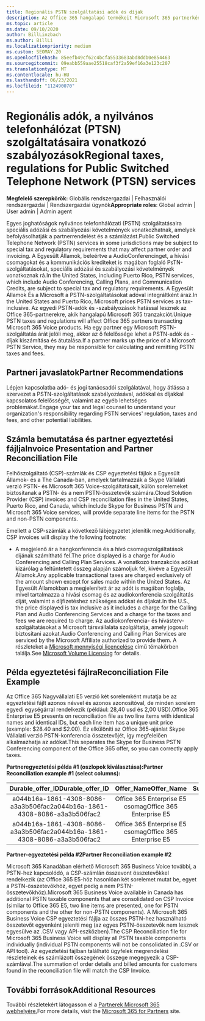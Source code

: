 ```yaml
---
title: Regionális PSTN szolgáltatási adók és díjak
description: Az Office 365 hangalapú termékeit Microsoft 365 partnerként regionális adókra, díjakra vagy a PSTN-szolgáltatásokra vonatkozó szabályozási követelmények vonatkozhatnak Önre.
ms.topic: article
ms.date: 09/10/2020
author: BillLinzbach
ms.author: BillLi
ms.localizationpriority: medium
ms.custom: SEOMAY.20
ms.openlocfilehash: 85eefb49cf62c4bcfa5533683abd8ddb0e854463
ms.sourcegitcommit: 09eabb559aae25518caf3f2a59ef16a3e123c207
ms.translationtype: MT
ms.contentlocale: hu-HU
ms.lasthandoff: 06/23/2021
ms.locfileid: "112490070"
---
```

# <a name="regional-taxes-regulations-for-public-switched-telephone-network-ptsn-services"></a><span data-ttu-id="064df-103">Regionális adók, a nyilvános telefonhálózat (PTSN) szolgáltatásaira vonatkozó szabályozások</span><span class="sxs-lookup"><span data-stu-id="064df-103">Regional taxes, regulations for Public Switched Telephone Network (PTSN) services</span></span>

<span data-ttu-id="064df-104">**Megfelelő szerepkörök:** Globális rendszergazdai | Felhasználói rendszergazdai | Rendszergazdai ügynök</span><span class="sxs-lookup"><span data-stu-id="064df-104">**Appropriate roles**: Global admin | User admin | Admin agent</span></span>

<span data-ttu-id="064df-105">Egyes joghatóságok nyilvános telefonhálózati (PSTN) szolgáltatásaira speciális adózási és szabályozási követelmények vonatkozhatnak, amelyek befolyásolhatják a partnerrendelést és a számlázást.</span><span class="sxs-lookup"><span data-stu-id="064df-105">Public Switched Telephone Network (PSTN) services in some jurisdictions may be subject to special tax and regulatory requirements that may affect partner order and invoicing.</span></span> <span data-ttu-id="064df-106">A Egyesült Államok, beleértve a AudioConferencinget, a hívási csomagokat és a kommunikációs krediteket is magában foglaló PsTN-szolgáltatásokat, speciális adózási és szabályozási követelmények vonatkoznak rá.</span><span class="sxs-lookup"><span data-stu-id="064df-106">In the United States, including Puerto Rico, PSTN services, which include Audio Conferencing, Calling Plans, and Communication Credits, are subject to special tax and regulatory requirements.</span></span> <span data-ttu-id="064df-107">A Egyesült Államok És a Microsoft a PSTN-szolgáltatásokat adóval integráltként áraz.</span><span class="sxs-lookup"><span data-stu-id="064df-107">In the United States and Puerto Rico, Microsoft prices PSTN services as tax-inclusive.</span></span>  <span data-ttu-id="064df-108">Az egyedi PSTN-adók és -szabályozások hatással lesznek az Office 365-partnerekre, akik hangalapú Microsoft 365 tranzakciót.</span><span class="sxs-lookup"><span data-stu-id="064df-108">Unique PSTN taxes and regulations will affect Office 365 partners transacting Microsoft 365 Voice products.</span></span>  <span data-ttu-id="064df-109">Ha egy partner egy Microsoft PSTN-szolgáltatás árát jelöli meg, akkor az ő felelőssége lehet a PSTN-adók és -díjak kiszámítása és átutalása.</span><span class="sxs-lookup"><span data-stu-id="064df-109">If a partner marks up the price of a Microsoft PSTN Service, they may be responsible for calculating and remitting PSTN taxes and fees.</span></span>

## <a name="partner-recommendations"></a><span data-ttu-id="064df-110">Partneri javaslatok</span><span class="sxs-lookup"><span data-stu-id="064df-110">Partner Recommendations</span></span>

<span data-ttu-id="064df-111">Lépjen kapcsolatba adó- és jogi tanácsadói szolgálatával, hogy átlássa a szervezet a PSTN-szolgáltatások szabályozásával, adókkal és díjakkal kapcsolatos felelősségét, valamint az egyéb lehetséges problémákat.</span><span class="sxs-lookup"><span data-stu-id="064df-111">Engage your tax and legal counsel to understand your organization's responsibility regarding PSTN services' regulation, taxes and fees, and other potential liabilities.</span></span>

## <a name="invoice-presentation-and-partner-reconciliation-file"></a><span data-ttu-id="064df-112">Számla bemutatása és partner egyeztetési fájlja</span><span class="sxs-lookup"><span data-stu-id="064df-112">Invoice Presentation and Partner Reconciliation File</span></span>

<span data-ttu-id="064df-113">Felhőszolgáltató (CSP)-számlák és CSP egyeztetési fájlok a Egyesült Államok- és a The Canada-ban, amelyek tartalmazzák a Skype Vállalati verzió PSTN- és Microsoft 365 Voice-szolgáltatásait, külön sorelemeket biztosítanak a PSTN- és a nem PSTN-összetevők számára.</span><span class="sxs-lookup"><span data-stu-id="064df-113">Cloud Solution Provider (CSP) invoices and CSP reconciliation files in the United States, Puerto Rico, and Canada, which include Skype for Business PSTN and Microsoft 365 Voice services, will provide separate line items for the PSTN and non-PSTN components.</span></span>

<span data-ttu-id="064df-114">Emellett a CSP-számlák a következő lábjegyzetet jelenítik meg:</span><span class="sxs-lookup"><span data-stu-id="064df-114">Additionally, CSP invoices will display the following footnote:</span></span>

* <span data-ttu-id="064df-115">A megjelenő ár a hangkonferencia és a hívó csomagszolgáltatások díjának számítható fel.</span><span class="sxs-lookup"><span data-stu-id="064df-115">The price displayed is a charge for Audio Conferencing and Calling Plan Services.</span></span>  <span data-ttu-id="064df-116">A vonatkozó tranzakciós adókat kizárólag a feltüntetett összeg alapján számoljuk fel, kivéve a Egyesült Államok.</span><span class="sxs-lookup"><span data-stu-id="064df-116">Any applicable transactional taxes are charged exclusively of the amount shown except for sales made within the United States.</span></span>  <span data-ttu-id="064df-117">Az Egyesült Államokban a megjelenített ár az adót is magában foglalja, mivel tartalmazza a hívási csomag és az audiokonferencia szolgáltatás díját, valamint a díjfizetéshez szükséges adókat és díjakat.</span><span class="sxs-lookup"><span data-stu-id="064df-117">In the U.S., the price displayed is tax inclusive as it includes a charge for the Calling Plan and Audio Conferencing Services and a charge for the taxes and fees we are required to charge.</span></span>  <span data-ttu-id="064df-118">Az audiokonferencia- és hívásterv-szolgáltatásokat a Microsoft társvállalata szolgáltatja, amely jogosult biztosítani azokat.</span><span class="sxs-lookup"><span data-stu-id="064df-118">Audio Conferencing and Calling Plan Services are serviced by the Microsoft Affiliate authorized to provide them.</span></span>  <span data-ttu-id="064df-119">A részleteket a [Microsoft mennyiségi licencelése](https://go.microsoft.com/fwlink/?LinkId=690247) című témakörben találja.</span><span class="sxs-lookup"><span data-stu-id="064df-119">See [Microsoft Volume Licensing](https://go.microsoft.com/fwlink/?LinkId=690247) for details.</span></span>

## <a name="reconciliation-file-example"></a><span data-ttu-id="064df-120">Példa egyeztetési fájlra</span><span class="sxs-lookup"><span data-stu-id="064df-120">Reconciliation File Example</span></span>

<span data-ttu-id="064df-121">Az Office 365 Nagyvállalati E5 verzió két sorelemként mutatja be az egyeztetési fájlt azonos névvel és azonos azonosítóval, de minden sorelem egyedi egységárral rendelkezik (például: 28,40 usd és 2,00 USD).</span><span class="sxs-lookup"><span data-stu-id="064df-121">Office 365 Enterprise E5 presents on reconciliation file as two line items with identical names and identical IDs, but each line item has a unique unit price (example: $28.40 and $2.00).</span></span> <span data-ttu-id="064df-122">Ez elkülöníti az Office 365-ajánlat Skype Vállalati verzió PSTN-konferencia összetevőjét, így megfelelően alkalmazhatja az adókat.</span><span class="sxs-lookup"><span data-stu-id="064df-122">This separates the Skype for Business PSTN Conferencing component of the Office 365 offer, so you can correctly apply taxes.</span></span>

<span data-ttu-id="064df-123">**Partneregyeztetési példa #1 (oszlopok kiválasztása):**</span><span class="sxs-lookup"><span data-stu-id="064df-123">**Partner Reconciliation example #1 (select columns):**</span></span>

|<span data-ttu-id="064df-124">**Durable_offer_ID**</span><span class="sxs-lookup"><span data-stu-id="064df-124">**Durable_offer_ID**</span></span>|<span data-ttu-id="064df-125">**Offer_Name**</span><span class="sxs-lookup"><span data-stu-id="064df-125">**Offer_Name**</span></span>|<span data-ttu-id="064df-126">**Subscription_Start_Date**</span><span class="sxs-lookup"><span data-stu-id="064df-126">**Subscription_Start_Date**</span></span>|<span data-ttu-id="064df-127">**Subscription_End_Date**</span><span class="sxs-lookup"><span data-stu-id="064df-127">**Subscription_End_Date**</span></span>|<span data-ttu-id="064df-128">**Charge_Start_Date**</span><span class="sxs-lookup"><span data-stu-id="064df-128">**Charge_Start_Date**</span></span>|<span data-ttu-id="064df-129">**Charge_End_Date**</span><span class="sxs-lookup"><span data-stu-id="064df-129">**Charge_End_Date**</span></span>|<span data-ttu-id="064df-130">**Charge_Type**</span><span class="sxs-lookup"><span data-stu-id="064df-130">**Charge_Type**</span></span>|<span data-ttu-id="064df-131">**Unit_Price**</span><span class="sxs-lookup"><span data-stu-id="064df-131">**Unit_Price**</span></span>|
|:----:|:----:|:----:|:----:|:----:|:----:|:----:|:----:|
|<span data-ttu-id="064df-132">a044b16a-1861-4308-8086-a3a3b506fac2</span><span class="sxs-lookup"><span data-stu-id="064df-132">a044b16a-1861-4308-8086-a3a3b506fac2</span></span>   |<span data-ttu-id="064df-133">Office 365 Enterprise E5 csomag</span><span class="sxs-lookup"><span data-stu-id="064df-133">Office 365 Enterprise E5</span></span>   |<span data-ttu-id="064df-134">8/10/2019 0:00</span><span class="sxs-lookup"><span data-stu-id="064df-134">8/10/2019 0:00</span></span>   |<span data-ttu-id="064df-135">8/11/2019 0:00</span><span class="sxs-lookup"><span data-stu-id="064df-135">8/11/2019 0:00</span></span>   |<span data-ttu-id="064df-136">8/11/2019 0:00</span><span class="sxs-lookup"><span data-stu-id="064df-136">8/11/2019 0:00</span></span>|<span data-ttu-id="064df-137">9/10/2019 0:00</span><span class="sxs-lookup"><span data-stu-id="064df-137">9/10/2019 0:00</span></span>   |<span data-ttu-id="064df-138">Ciklus díja</span><span class="sxs-lookup"><span data-stu-id="064df-138">Cycle fee</span></span>   |<span data-ttu-id="064df-139">28,40</span><span class="sxs-lookup"><span data-stu-id="064df-139">28.40</span></span>   |
|<span data-ttu-id="064df-140">a044b16a-1861-4308-8086-a3a3b506fac2</span><span class="sxs-lookup"><span data-stu-id="064df-140">a044b16a-1861-4308-8086-a3a3b506fac2</span></span>   |<span data-ttu-id="064df-141">Office 365 Enterprise E5 csomag</span><span class="sxs-lookup"><span data-stu-id="064df-141">Office 365 Enterprise E5</span></span>   |<span data-ttu-id="064df-142">8/10/2019 0:00</span><span class="sxs-lookup"><span data-stu-id="064df-142">8/10/2019 0:00</span></span>   |<span data-ttu-id="064df-143">8/11/2019 0:00</span><span class="sxs-lookup"><span data-stu-id="064df-143">8/11/2019 0:00</span></span>   |<span data-ttu-id="064df-144">8/11/2019 0:00</span><span class="sxs-lookup"><span data-stu-id="064df-144">8/11/2019 0:00</span></span>   |<span data-ttu-id="064df-145">9/10/2019 0:00</span><span class="sxs-lookup"><span data-stu-id="064df-145">9/10/2019 0:00</span></span>   |<span data-ttu-id="064df-146">Ciklus díja</span><span class="sxs-lookup"><span data-stu-id="064df-146">Cycle fee</span></span>   |<span data-ttu-id="064df-147">2.00</span><span class="sxs-lookup"><span data-stu-id="064df-147">2.00</span></span>   |

<span data-ttu-id="064df-148">**Partner-egyeztetési példa #2**</span><span class="sxs-lookup"><span data-stu-id="064df-148">**Partner Reconciliation example #2**</span></span>

<span data-ttu-id="064df-149">Microsoft 365 Kanadában elérhető Microsoft 365 Business Voice további, a PSTN-hez kapcsolódó, a CSP-számlán összevont összetevőkkel rendelkezik (az Office 365 E5-höz hasonlóan két sorelemet mutat be, egyet a PSTN-összetevőkhöz, egyet pedig a nem PSTN-összetevőkhöz).</span><span class="sxs-lookup"><span data-stu-id="064df-149">Microsoft 365 Business Voice available in Canada has additional PSTN taxable components that are consolidated on CSP Invoice (similar to Office 365 E5, two line items are presented, one for PSTN components and the other for non-PSTN components).</span></span>  <span data-ttu-id="064df-150">A Microsoft 365 Business Voice CSP egyeztetési fájlja az összes PSTN-hez használható összetevőt egyenként jeleníti meg (az egyes PSTN-összetevők nem lesznek egyesülve az .CSV vagy API-eszközben).</span><span class="sxs-lookup"><span data-stu-id="064df-150">The CSP Reconciliation file for Microsoft 365 Business Voice will display all PSTN taxable components individually (individual PSTN components will not be consolidated in .CSV or API tool).</span></span>  <span data-ttu-id="064df-151">Az egyeztetési fájlban található ügyfelek megrendelési részleteinek és számlázott összegének összege megegyezik a CSP-számlával.</span><span class="sxs-lookup"><span data-stu-id="064df-151">The summation of order details and billed amounts for customers found in the reconciliation file will match the CSP Invoice.</span></span>

## <a name="additional-resources"></a><span data-ttu-id="064df-152">További források</span><span class="sxs-lookup"><span data-stu-id="064df-152">Additional Resources</span></span>
<span data-ttu-id="064df-153">További részletekért látogasson el a [Partnerek Microsoft 365 webhelyére.](https://www.microsoft.com/microsoft-365/partners/)</span><span class="sxs-lookup"><span data-stu-id="064df-153">For more details, visit the [Microsoft 365 for Partners](https://www.microsoft.com/microsoft-365/partners/) site.</span></span>

